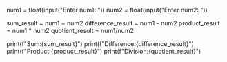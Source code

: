 num1 = float(input("Enter num1: "))
num2 = float(input("Enter num2: "))

sum_result = num1 + num2
difference_result = num1 - num2
product_result = num1 * num2
quotient_result = num1/num2

print(f"Sum:{sum_result}")
print(f"Difference:{difference_result}")
print(f"Product:{product_result}")
print(f"Division:{quotient_result}")
